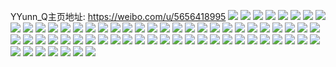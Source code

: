YYunn_Q主页地址: https://weibo.com/u/5656418995 
![](https://wx4.sinaimg.cn/mw2000/006aNKYrly1h8vn7srca9j30u00u00ym.jpg) 
![](https://wx4.sinaimg.cn/mw2000/006aNKYrly1h8vn7u3ykyj30u019hjvt.jpg) 
![](https://wx4.sinaimg.cn/mw2000/006aNKYrly1h8mcyoa0iaj30u01hcgtz.jpg) 
![](https://wx4.sinaimg.cn/mw2000/006aNKYrly1h8mcyq3iwuj30u01hcn5l.jpg) 
![](https://wx4.sinaimg.cn/mw2000/006aNKYrly1h7wz90zgwmj30u0190dmr.jpg) 
![](https://wx4.sinaimg.cn/mw2000/006aNKYrly1h7qnsax4zjj30u0140jvf.jpg) 
![](https://wx4.sinaimg.cn/mw2000/006aNKYrly1h7qns8cbf8j30u0140dm0.jpg) 
![](https://wx4.sinaimg.cn/mw2000/006aNKYrly1h7qns9iwvdj30u01hcdoy.jpg) 
![](https://wx4.sinaimg.cn/mw2000/006aNKYrly1h7qnsa3csfj30un0u0dlp.jpg) 
![](https://wx4.sinaimg.cn/mw2000/006aNKYrly1h7qnsyku3dj30u0140wmy.jpg) 
![](https://wx4.sinaimg.cn/mw2000/006aNKYrly1h6ldoqbm2tj30wi1gx40x.jpg) 
![](https://wx4.sinaimg.cn/mw2000/006aNKYrly1h6ldoqpvruj30wi1lsdjm.jpg) 
![](https://wx4.sinaimg.cn/mw2000/006aNKYrly1h6ldota8yaj31sc2ds4qq.jpg) 
![](https://wx4.sinaimg.cn/mw2000/006aNKYrly1h6ldom1ybbj312v12u14s.jpg) 
![](https://wx4.sinaimg.cn/mw2000/006aNKYrly1h6ldopj2nhj32c03404qr.jpg) 
![](https://wx4.sinaimg.cn/mw2000/006aNKYrly1h1xm1la2yij30u011wq7c.jpg) 
![](https://wx4.sinaimg.cn/mw2000/006aNKYrly1h19squ51c0j30u014079r.jpg) 
![](https://wx4.sinaimg.cn/mw2000/006aNKYrly1h19squt1z5j30g20cedgg.jpg) 
![](https://wx4.sinaimg.cn/mw2000/006aNKYrly1h01o2p8r7oj30u01h4wlc.jpg) 
![](https://wx4.sinaimg.cn/mw2000/006aNKYrly1h01o2pk7x5j30su0xi458.jpg) 
![](https://wx4.sinaimg.cn/mw2000/006aNKYrly1h01o2otvksj30um0u0ahh.jpg) 
![](https://wx4.sinaimg.cn/mw2000/006aNKYrly1gywyg92cctj30u00xwtfw.jpg) 
![](https://wx4.sinaimg.cn/mw2000/006aNKYrly1gyjbq9wh9wj32c03401kz.jpg) 
![](https://wx4.sinaimg.cn/mw2000/006aNKYrly1gxuyd8spu4j30u01syq8g.jpg) 
![](https://wx4.sinaimg.cn/mw2000/006aNKYrly1gxrm26x9r2j30zw0u07d1.jpg) 
![](https://wx4.sinaimg.cn/mw2000/006aNKYrly1gxrm28ovvxj30qv11nacw.jpg) 
![](https://wx4.sinaimg.cn/mw2000/006aNKYrly1gwobumhbutj30pw0sqwh5.jpg) 
![](https://wx4.sinaimg.cn/mw2000/006aNKYrly1gw6wbxsghfj32c02c0npe.jpg) 
![](https://wx4.sinaimg.cn/mw2000/006aNKYrly1gw6wbw7r60j31sc1sce81.jpg) 
![](https://wx4.sinaimg.cn/mw2000/006aNKYrly1gw6wc9nlmcj32c02c0x6q.jpg) 
![](https://wx4.sinaimg.cn/mw2000/006aNKYrly1gvirepfzy1j31sc2dsqv5.jpg) 
![](https://wx4.sinaimg.cn/mw2000/006aNKYrly1gvirescukqj32c02c0hdv.jpg) 
![](https://wx4.sinaimg.cn/mw2000/006aNKYrly1gvireml6dij32c02c0qv5.jpg) 
![](https://wx4.sinaimg.cn/mw2000/006aNKYrly1gvireu4cy2j31pf1n61kx.jpg) 
![](https://wx4.sinaimg.cn/mw2000/006aNKYrly1gvireuqidwj60vt18mn6x02.jpg) 
![](https://wx4.sinaimg.cn/mw2000/006aNKYrly1gvirf0267bj62c02c0x6p02.jpg) 
![](https://wx4.sinaimg.cn/mw2000/006aNKYrly1gv6va8kytsj62c0340qv602.jpg) 
![](https://wx4.sinaimg.cn/mw2000/006aNKYrly1gv6vaablvij62c02c0hdt02.jpg) 
![](https://wx4.sinaimg.cn/mw2000/006aNKYrly1gv6vab76yfj61ei1eiqjp02.jpg) 
![](https://wx4.sinaimg.cn/mw2000/006aNKYrly1gv5x8p972oj32c02c04qq.jpg) 
![](https://wx4.sinaimg.cn/mw2000/006aNKYrly1guz56v4flnj32c02c0b29.jpg) 
![](https://wx4.sinaimg.cn/mw2000/006aNKYrly1guxtkgqqoyj62c02c07wj02.jpg) 
![](https://wx4.sinaimg.cn/mw2000/006aNKYrly1guxtkena2jj32c02c0e81.jpg) 
![](https://wx4.sinaimg.cn/mw2000/006aNKYrly1gulazbyrvtj60rv11x7d302.jpg) 
![](https://wx4.sinaimg.cn/mw2000/006aNKYrly1gulazdgtqwj62c02c0kjm02.jpg) 
![](https://wx4.sinaimg.cn/mw2000/006aNKYrly1gulazeb54yj62c02c04qp02.jpg) 
![](https://wx4.sinaimg.cn/mw2000/006aNKYrly1gulazg5q3dj621j2f54qq02.jpg) 
![](https://wx4.sinaimg.cn/mw2000/006aNKYrly1gulazgl9xkj61sc1sch7h02.jpg) 
![](https://wx4.sinaimg.cn/mw2000/006aNKYrly1gulazhs5nej62c02c0x6p02.jpg) 
![](https://wx4.sinaimg.cn/mw2000/006aNKYrly1gulazj4wl8j62801o0qv502.jpg) 
![](https://wx4.sinaimg.cn/mw2000/006aNKYrly1gulazklnu1j62c02c0qv502.jpg) 
![](https://wx4.sinaimg.cn/mw2000/006aNKYrly1gulazn53kbj62c03407wj02.jpg) 
![](https://wx4.sinaimg.cn/mw2000/006aNKYrly1gttebsi7kmj30wi0bjabe.jpg) 
![](https://wx4.sinaimg.cn/mw2000/006aNKYrly1gtr3ekyk9mj33402c04qq.jpg) 
![](https://wx4.sinaimg.cn/mw2000/006aNKYrly1gtr3em8kcnj31ux1ys7wh.jpg) 
![](https://wx4.sinaimg.cn/mw2000/006aNKYrly1gtk3295w4nj30u00u00tq.jpg) 
![](https://wx4.sinaimg.cn/mw2000/006aNKYrly1gstlv8kgdej32io1oge81.jpg) 
![](https://wx4.sinaimg.cn/mw2000/006aNKYrly1gsk3wx7z6yj32c02c0kjl.jpg) 
![](https://wx4.sinaimg.cn/mw2000/006aNKYrly1gsk3wyayvwj32c02c0dvb.jpg) 
![](https://wx4.sinaimg.cn/mw2000/006aNKYrly1gsk3wzmy1mj32c02c0hdu.jpg) 
![](https://wx4.sinaimg.cn/mw2000/006aNKYrly1gsk3x16s0tj33402c0b29.jpg) 
![](https://wx4.sinaimg.cn/mw2000/006aNKYrly1gsk3x4evyjj33402c07wi.jpg) 
![](https://wx4.sinaimg.cn/mw2000/006aNKYrly1gsk3x5lg0ij32801o0qv5.jpg) 
![](https://wx4.sinaimg.cn/mw2000/006aNKYrly1gsjtouxgc8j30jp09kjrx.jpg) 
![](https://wx4.sinaimg.cn/mw2000/006aNKYrly1gs7fe4juwdj30yj0u0jy5.jpg) 
